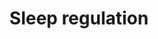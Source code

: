 ---
annotations:
- type: Pathway Ontology
  value: regulatory pathway
authors:
- Fehrhart
- Mkutmon
description: This is currently not a pathway but a list of sleep related genes and
  proteins. The source for this information is the gene ontology. The genes and proteins
  were filtered for "sleep" annotation (taxon = homo sapiens). According to supplementary
  information they were clustered in major (neurotransmitters, hormons, appetite regulation
  and immune system) and minor groups.
last-edited: 2016-08-05
organisms:
- Homo sapiens
redirect_from:
- /index.php/Pathway:WP3591
- /instance/WP3591
schema-jsonld:
- '@context': https://schema.org/
  '@id': https://wikipathways.github.io/pathways/WP3591.html
  '@type': Dataset
  creator:
    '@type': Organization
    name: WikiPathways
  description: This is currently not a pathway but a list of sleep related genes and
    proteins. The source for this information is the gene ontology. The genes and
    proteins were filtered for "sleep" annotation (taxon = homo sapiens). According
    to supplementary information they were clustered in major (neurotransmitters,
    hormons, appetite regulation and immune system) and minor groups.
  keywords:
  - GHRL
  - UTS2
  - CRH
  - ADA
  - NPAS2
  - STAR
  - NPS
  - IL18
  - UTS2R
  - AHCY
  - FOS
  - NPY2R
  - PTGDR
  - ADORA2A
  - CST3
  - IL6
  - HCRTR2
  - DRD3
  - OXTR
  - ADORA1
  - NLGN1
  - GRIN2A
  - HTR2A
  - MTNR1B
  - MRGPRX2
  - DRD2
  - DLAT
  - PER3
  - CHRNB2
  - OXT
  - CACNA1I
  - TH
  - PTGDS
  - BTBD9
  - DRD1
  - HCRTR1
  - GHRH
  - SLC29A1
  license: CC0
  name: Sleep regulation
seo: CreativeWork
title: Sleep regulation
wpid: WP3591
---